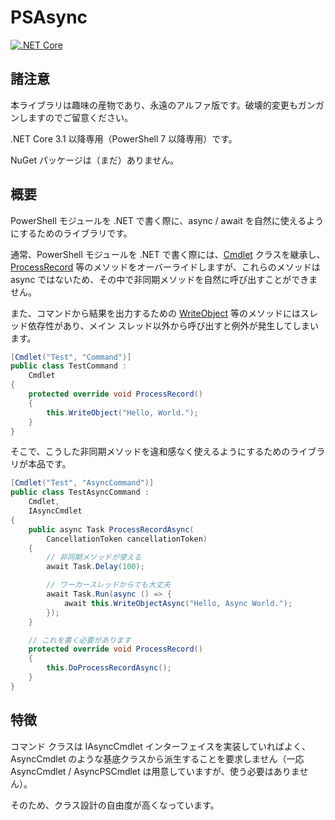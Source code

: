 ﻿# PSAsync

[![.NET Core](https://github.com/aetos382/PSAsync/workflows/.NET%20Core/badge.svg?branch=master)](https://github.com/aetos382/PSAsync/actions?query=workflow%3A%22.NET+Core%22)

## 諸注意

本ライブラリは趣味の産物であり、永遠のアルファ版です。破壊的変更もガンガンしますのでご留意ください。

.NET Core 3.1 以降専用（PowerShell 7 以降専用）です。

NuGet パッケージは（まだ）ありません。

## 概要

PowerShell モジュールを .NET で書く際に、async / await を自然に使えるようにするためのライブラリです。

通常、PowerShell モジュールを .NET で書く際には、[Cmdlet](https://docs.microsoft.com/en-us/dotnet/api/system.management.automation.cmdlet?view=powershellsdk-7.0.0) クラスを継承し、[ProcessRecord](https://docs.microsoft.com/en-us/dotnet/api/system.management.automation.cmdlet.processrecord?view=powershellsdk-7.0.0) 等のメソッドをオーバーライドしますが、これらのメソッドは async ではないため、その中で非同期メソッドを自然に呼び出すことができません。

また、コマンドから結果を出力するための [WriteObject](https://docs.microsoft.com/en-us/dotnet/api/system.management.automation.cmdlet.writeobject?view=powershellsdk-7.0.0) 等のメソッドにはスレッド依存性があり、メイン スレッド以外から呼び出すと例外が発生してしまいます。

```cs
[Cmdlet("Test", "Command")]
public class TestCommand :
    Cmdlet
{
    protected override void ProcessRecord()
    {
        this.WriteObject("Hello, World.");
    }
}
```

そこで、こうした非同期メソッドを違和感なく使えるようにするためのライブラリが本品です。

```cs
[Cmdlet("Test", "AsyncCommand")]
public class TestAsyncCommand :
    Cmdlet,
    IAsyncCmdlet
{
    public async Task ProcessRecordAsync(
        CancellationToken cancellationToken)
    {
        // 非同期メソッドが使える
        await Task.Delay(100);

        // ワーカースレッドからでも大丈夫
        await Task.Run(async () => {
            await this.WriteObjectAsync("Hello, Async World.");
        });
    }

    // これを書く必要があります
    protected override void ProcessRecord()
    {
        this.DoProcessRecordAsync();
    }
}
```

## 特徴

コマンド クラスは IAsyncCmdlet インターフェイスを実装していればよく、AsyncCmdlet のような基底クラスから派生することを要求しません（一応 AsyncCmdlet / AsyncPSCmdlet は用意していますが、使う必要はありません）。

そのため、クラス設計の自由度が高くなっています。
